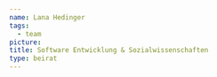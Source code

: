```yaml
---
name: Lana Hedinger
tags:
  - team
picture:
title: Software Entwicklung & Sozialwissenschaften
type: beirat
---
```

